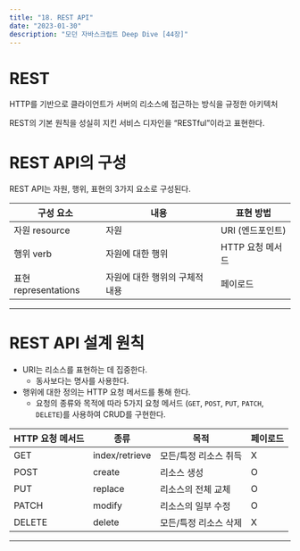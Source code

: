 ```yaml
---
title: "18. REST API"
date: "2023-01-30"
description: "모던 자바스크립트 Deep Dive [44장]"
---
```


# REST

HTTP를 기반으로 클라이언트가 서버의 리소스에 접근하는 방식을 규정한 아키텍처

REST의 기본 원칙을 성실히 지킨 서비스 디자인을 “RESTful”이라고 표현한다.

# REST API의 구성

REST API는 자원, 행위, 표현의 3가지 요소로 구성된다.

| 구성 요소            | 내용                           | 표현 방법        |
| -------------------- | ------------------------------ | ---------------- |
| 자원 resource        | 자원                           | URI (엔드포인트) |
| 행위 verb            | 자원에 대한 행위               | HTTP 요청 메서드 |
| 표현 representations | 자원에 대한 행위의 구체적 내용 | 페이로드         |

---

# REST API 설계 원칙

- URI는 리소스를 표현하는 데 집중한다.
  - 동사보다는 명사를 사용한다.
- 행위에 대한 정의는 HTTP 요청 메서드를 통해 한다.
  - 요청의 종류와 목적에 따라 5가지 요청 메서드 (`GET`, `POST`, `PUT`, `PATCH`, `DELETE`)를 사용하여 CRUD를 구현한다.

| HTTP 요청 메서드 | 종류           | 목적                  | 페이로드 |
| ---------------- | -------------- | --------------------- | -------- |
| GET              | index/retrieve | 모든/특정 리소스 취득 | X        |
| POST             | create         | 리소스 생성           | O        |
| PUT              | replace        | 리소스의 전체 교체    | O        |
| PATCH            | modify         | 리소스의 일부 수정    | O        |
| DELETE           | delete         | 모든/특정 리소스 삭제 | X        |

---
